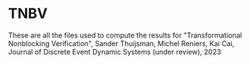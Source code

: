 # TNBV
These are all the files used to compute the results for "Transformational Nonblocking Verification", Sander Thuijsman, Michel Reniers, Kai Cai, Journal of Discrete Event Dynamic Systems (under review), 2023
